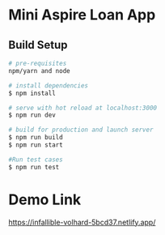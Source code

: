 # Mini Aspire Loan App

## Build Setup

```bash
# pre-requisites
npm/yarn and node

# install dependencies
$ npm install

# serve with hot reload at localhost:3000
$ npm run dev

# build for production and launch server
$ npm run build
$ npm run start

#Run test cases
$ npm run test
```
# Demo Link
https://infallible-volhard-5bcd37.netlify.app/
